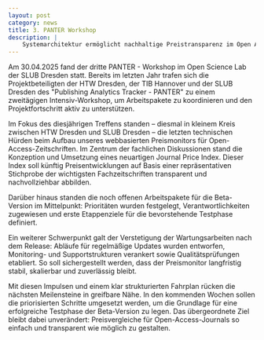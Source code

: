 ```yaml
---
layout: post
category: news
title: 3. PANTER Workshop
description: |
    Systemarchitektur ermöglicht nachhaltige Preistransparenz im Open Access.
---
```

Am 30.04.2025 fand der dritte PANTER - Workshop im Open Science Lab der SLUB Dresden statt. Bereits im letzten Jahr trafen sich die Projektbeteiligten der HTW Dresden, der TIB Hannover und der SLUB Dresden des "Publishing Analytics Tracker - PANTER" zu einem zweitägigen Intensiv-Workshop, um Arbeitspakete zu koordinieren und den Projektfortschritt aktiv zu unterstützen. 

Im Fokus des diesjährigen Treffens standen – diesmal in kleinem Kreis zwischen HTW Dresden und SLUB Dresden – die letzten technischen Hürden beim Aufbau unseres webbasierten Preismonitors für Open-Access-Zeitschriften. Im Zentrum der fachlichen Diskussionen stand die Konzeption und Umsetzung eines neuartigen Journal Price Index. Dieser Index soll künftig Preisentwicklungen auf Basis einer repräsentativen Stichprobe der wichtigsten Fachzeitschriften transparent und nachvollziehbar abbilden.

Darüber hinaus standen die noch offenen Arbeitspakete für die Beta-Version im Mittelpunkt: Prioritäten wurden festgelegt, Verantwortlichkeiten zugewiesen und erste Etappenziele für die bevorstehende Testphase definiert.

Ein weiterer Schwerpunkt galt der Verstetigung der Wartungsarbeiten nach dem Release: Abläufe für regelmäßige Updates wurden entworfen, Monitoring- und Supportstrukturen verankert sowie Qualitätsprüfungen etabliert. So soll sichergestellt werden, dass der Preismonitor langfristig stabil, skalierbar und zuverlässig bleibt.

Mit diesen Impulsen und einem klar strukturierten Fahrplan rücken die nächsten Meilensteine in greifbare Nähe. In den kommenden Wochen sollen die priorisierten Schritte umgesetzt werden, um die Grundlage für eine erfolgreiche Testphase der Beta-Version zu legen. Das übergeordnete Ziel bleibt dabei unverändert: Preisvergleiche für Open-Access-Journals so einfach und transparent wie möglich zu gestalten.

